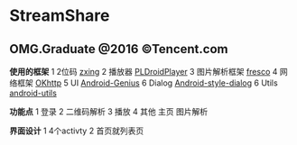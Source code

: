 # StreamShare
OMG.Graduate @2016 ©Tencent.com
----
**使用的框架**
1 2位码 [zxing](https://github.com/zxing/zxing)
2 播放器 [PLDroidPlayer](https://github.com/pili-engineering/PLDroidPlayer)
3 图片解析框架 [fresco](https://github.com/facebook/fresco)
4 网络框架 [OKhttp](https://github.com/hongyangAndroid/okhttputils)
5 UI [Android-Genius](https://github.com/qiujuer/Genius-Android)
6 Dialog [Android-style-dialog](https://github.com/avast/android-styled-dialogs)
6 Utils [android-utils](https://github.com/jingle1267/android-utils)

**功能点**
1 登录
2 二维码解析
3 播放
4 其他 主页  图片解析

**界面设计**
1 4个activty
2 首页就列表页
